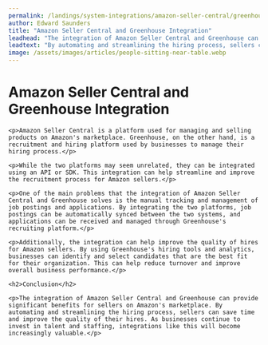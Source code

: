 ```yaml
---
permalink: /landings/system-integrations/amazon-seller-central/greenhouse
author: Edward Saunders
title: "Amazon Seller Central and Greenhouse Integration"
leadhead: "The integration of Amazon Seller Central and Greenhouse can provide significant benefits for sellers on Amazon's marketplace"
leadtext: "By automating and streamlining the hiring process, sellers can save time and improve the quality of their hires. As businesses continue to invest in talent and staffing, integrations like this will become increasingly valuable."
image: /assets/images/articles/people-sitting-near-table.webp
---
```

<div class="arttext">    <h1>Amazon Seller Central and Greenhouse Integration</h1>
    
    <p>Amazon Seller Central is a platform used for managing and selling products on Amazon's marketplace. Greenhouse, on the other hand, is a recruitment and hiring platform used by businesses to manage their hiring process.</p>
    
    <p>While the two platforms may seem unrelated, they can be integrated using an API or SDK. This integration can help streamline and improve the recruitment process for Amazon sellers.</p>
    
    <p>One of the main problems that the integration of Amazon Seller Central and Greenhouse solves is the manual tracking and management of job postings and applications. By integrating the two platforms, job postings can be automatically synced between the two systems, and applications can be received and managed through Greenhouse's recruiting platform.</p>
    
    <p>Additionally, the integration can help improve the quality of hires for Amazon sellers. By using Greenhouse's hiring tools and analytics, businesses can identify and select candidates that are the best fit for their organization. This can help reduce turnover and improve overall business performance.</p>
    
    <h2>Conclusion</h2>
    
    <p>The integration of Amazon Seller Central and Greenhouse can provide significant benefits for sellers on Amazon's marketplace. By automating and streamlining the hiring process, sellers can save time and improve the quality of their hires. As businesses continue to invest in talent and staffing, integrations like this will become increasingly valuable.</p>
</div>